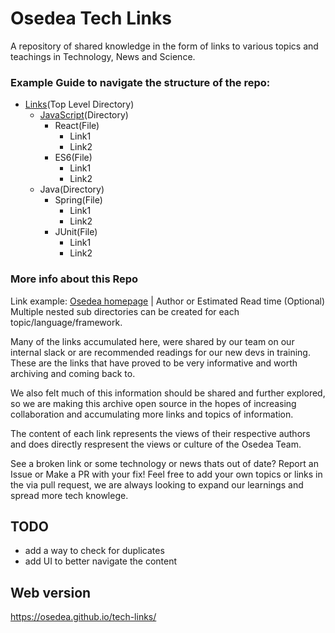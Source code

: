 # Osedea Tech Links
A repository of shared knowledge in the form of links to various topics and teachings in Technology, News and Science.

### Example Guide to navigate the structure of the repo:
* [Links](https://github.com/Osedea/OsedeaTechLinks/tree/master/Links)(Top Level Directory)
    * [JavaScript](https://github.com/Osedea/OsedeaTechLinks/tree/master/Links/JavaScript)(Directory)
        * React(File)
            * Link1
            * Link2
        * ES6(File)
            * Link1
            * Link2
    * Java(Directory)
        * Spring(File)
            * Link1
            * Link2
        * JUnit(File)
            * Link1
            * Link2

### More info about this Repo
Link example: [Osedea homepage](https://osedea.com/en) | Author or Estimated Read time (Optional) \
Multiple nested sub directories can be created for each topic/language/framework.

Many of the links accumulated here, were shared by our team on our internal slack or are recommended readings for our new devs in training. These are the links that have proved to be very informative and worth archiving and coming back to.

We also felt much of this information should be shared and further explored, so we are making this archive open source in the hopes of increasing collaboration and accumulating more links and topics of information.

The content of each link represents the views of their respective authors and does directly respresent the views or culture of the Osedea Team.

See a broken link or some technology or news thats out of date? Report an Issue or Make a PR with your fix!
Feel free to add your own topics or links in the via pull request, we are always looking to expand our learnings and spread more tech knowlege.

## TODO
- add a way to check for duplicates
- add UI to better navigate the content

## Web version
https://osedea.github.io/tech-links/
